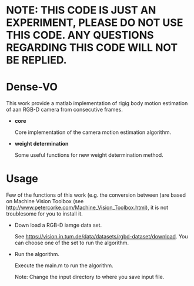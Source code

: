 # NOTE: THIS CODE IS JUST AN EXPERIMENT, PLEASE DO NOT USE THIS CODE. ANY QUESTIONS REGARDING THIS CODE WILL NOT BE REPLIED.

# Dense-VO

This work provide a matlab implementation of rigig body motion estimation of aan RGB-D camera from consecutive frames.

*   **core**
    
    Core implementation of the camera motion estimation algorithm.

*   **weight determination**
    
    Some useful functions for new weight determination method.


# Usage

Few of the functions of this work (e.g. the conversion between )are based on Machine Vision Toolbox (see http://www.petercorke.com/Machine_Vision_Toolbox.html), it is not troublesome for you to install it.

*   Down load a RGB-D iamge data set.
  
    See https://vision.in.tum.de/data/datasets/rgbd-dataset/download. You can choose one of the set to run the algorithm.

*   Run the algorithm.

    Execute the main.m to run the algorithm.
    
    Note: Change the input directory to where you save input file.


  
